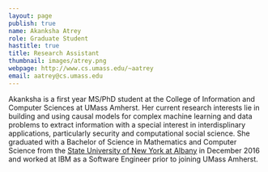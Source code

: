 ```yaml
---
layout: page
publish: true
name: Akanksha Atrey
role: Graduate Student
hastitle: true
title: Research Assistant
thumbnail: images/atrey.png
webpage: http://www.cs.umass.edu/~aatrey
email: aatrey@cs.umass.edu
---
```


Akanksha is a first year MS/PhD student at the College of Information and Computer Sciences at UMass Amherst. Her current research interests lie in building and using causal models for complex machine learning and data problems to extract information with a special interest in interdisplinary applications, particularly security and computational social science. She graduated with a Bachelor of Science in Mathematics and Computer Science from the [State University of New York at Albany](www.albany.edu) in December 2016 and worked at IBM as a Software Engineer prior to joining UMass Amherst.
